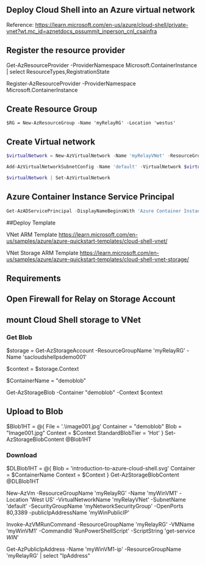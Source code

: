 ## Deploy Cloud Shell into an Azure virtual network

Reference: https://learn.microsoft.com/en-us/azure/cloud-shell/private-vnet?wt.mc_id=aznetdocs_pssummit_inperson_cnl_csainfra

## Register the resource provider

Get-AzResourceProvider -ProviderNamespace Microsoft.ContainerInstance | select ResourceTypes,RegistrationState

Register-AzResourceProvider -ProviderNamespace Microsoft.ContainerInstance

## Create Resource Group

```AzurePowerShell
$RG = New-AzResourceGroup -Name 'myRelayRG' -Location 'westus'
```

## Create Virtual network

```powershell
$virtualNetwork = New-AzVirtualNetwork -Name 'myRelayVNet' -ResourceGroupName 'myRelayRG' -Location 'westus' -AddressPrefix '10.0.0.0/16'

Add-AzVirtualNetworkSubnetConfig -Name 'default' -VirtualNetwork $virtualNetwork -AddressPrefix '10.0.0.0/24'

$virtualNetwork | Set-AzVirtualNetwork
```

## Azure Container Instance Service Principal

```powershell
Get-AzADServicePrincipal -DisplayNameBeginsWith 'Azure Container Instance'
```
    

##Deploy Template

VNet ARM Template https://learn.microsoft.com/en-us/samples/azure/azure-quickstart-templates/cloud-shell-vnet/



VNet Storage ARM Template https://learn.microsoft.com/en-us/samples/azure/azure-quickstart-templates/cloud-shell-vnet-storage/

## Requirements

## Open Firewall for Relay on Storage Account

## mount Cloud Shell storage to VNet
### Get Blob

$storage = Get-AzStorageAccount -ResourceGroupName 'myRelayRG' -Name 'sacloudshellpsdemo001'

$context = $storage.Context

$ContainerName = "demoblob"

Get-AzStorageBlob -Container "demoblob" -Context $context

## Upload to Blob

$Blob1HT = @{
  File             = '.\image001.jpg'
  Container        = "demoblob"
  Blob             = "Image001.jpg"
  Context          = $Context
  StandardBlobTier = 'Hot'
}
Set-AzStorageBlobContent @Blob1HT

### Download

$DLBlob1HT = @{
  Blob        = 'introduction-to-azure-cloud-shell.svg'
  Container   = $ContainerName
  Context     = $Context
}
Get-AzStorageBlobContent @DLBlob1HT

New-AzVm -ResourceGroupName 'myRelayRG' -Name 'myWinVM1' -Location 'West US' -VirtualNetworkName 'myRelayVNet' -SubnetName 'default' -SecurityGroupName 'myNetworkSecurityGroup' -OpenPorts 80,3389 -publicIpAddressName 'myWinPublicIP'

Invoke-AzVMRunCommand -ResourceGroupName 'myRelayRG' -VMName 'myWinVM1' -CommandId 'RunPowerShellScript' -ScriptString 'get-service *WIN*'

Get-AzPublicIpAddress -Name 'myWinVM1-ip' -ResourceGroupName 'myRelayRG' | select "IpAddress"